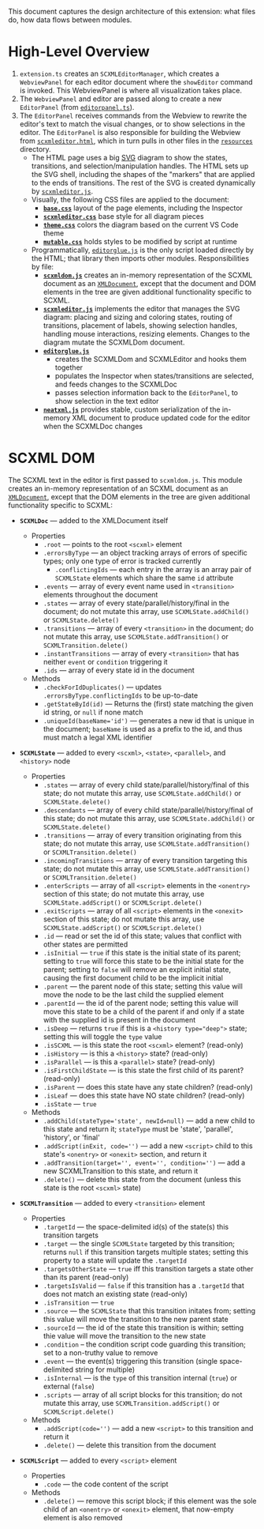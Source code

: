 This document captures the design architecture of this extension: what files do, how data flows
between modules.

# High-Level Overview

1. `extension.ts` creates an `SCXMLEditorManager`, which creates a `WebviewPanel` for each editor
   document where the `showEditor` command is invoked. This WebviewPanel is where all visualization
   takes place.
2. The `WebviewPanel` and editor are passed along to create a new `EditorPanel` (from
   [`editorpanel.ts`](src/editorpanel.ts)).
3. The `EditorPanel` receives commands from the Webview to rewrite the editor's text to match the
   visual changes, or to show selections in the editor. The `EditorPanel` is also responsible for
   building the Webview from [`scxmleditor.html`](resources/scxmleditor.html), which in turn pulls
   in other files in the [`resources`](./resources) directory.
   * The HTML page uses a big [SVG](https://developer.mozilla.org/en-US/docs/Web/SVG) diagram to
     show the states, transitions, and selection/manipulation handles. The HTML sets up the SVG
     shell, including the shapes of the "markers" that are applied to the ends of transitions.
     The rest of the SVG is created dynamically by [`scxmleditor.js`](resources/scxmleditor.js).
   * Visually, the following CSS files are applied to the document:
     * **[`base.css`](resources/base.css)** layout of the page elements, including the Inspector
     * **[`scxmleditor.css`](resources/scxmleditor.css)** base style for all diagram pieces
     * **[`theme.css`](resources/theme.css)** colors the diagram based on the current VS Code theme
     * **[`mutable.css`](resources/theme.css)** holds styles to be modified by script at runtime
   * Programmatically, [`editorglue.js`](resources/editorglue.js) is the only script loaded directly
     by the HTML; that library then imports other modules. Responsibilities by file:
     * **[`scxmldom.js`](resources/scxmldom.js)** creates an in-memory representation of the SCXML
       document as an [`XMLDocument`](https://developer.mozilla.org/en-US/docs/Web/API/XMLDocument),
       except that the document and DOM elements in the tree are given additional functionality
       specific to SCXML.
     * **[`scxmleditor.js`](resources/scxmleditor.js)** implements the editor that manages the SVG
       diagram: placing and sizing and coloring states, routing of transitions, placement
       of labels, showing selection handles, handling mouse interactions, resizing elements.
       Changes to the diagram mutate the SCXMLDom document.
     * **[`editorglue.js`](resources/editorglue.js)**
       * creates the SCXMLDom and SCXMLEditor and hooks them together
       * populates the Inspector when states/transitions are selected, and feeds changes to the SCXMLDoc
       * passes selection information back to the `EditorPanel`, to show selection in the text editor
     * **[`neatxml.js`](resources/neatxml.js)** provides stable, custom serialization of the in-memory
       XML document to produce updated code for the editor when the SCXMLDoc changes


# SCXML DOM

The SCXML text in the editor is first passed to `scxmldom.js`. This module creates an in-memory
representation of an SCXML document as an
[`XMLDocument`](https://developer.mozilla.org/en-US/docs/Web/API/XMLDocument), except that the DOM
elements in the tree are given additional functionality specific to SCXML:

* **`SCXMLDoc`** — added to the XMLDocument itself
  * Properties
    * `.root` — points to the root `<scxml>` element
    * `.errorsByType` — an object tracking arrays of errors of specific types; only one type of
      error is tracked currently
      * `.conflictingIds` — each entry in the array is an array pair of `SCXMLState` elements which
        share the same `id` attribute
    * `.events` — array of every event name used in `<transition>` elements throughout the document
    * `.states` — array of every state/parallel/history/final in the document; do not mutate this
      array, use `SCXMLState.addChild()` or `SCXMLState.delete()`
    * `.transitions` — array of every `<transition>` in the document; do not mutate this array, use
      `SCXMLState.addTransition()` or `SCXMLTransition.delete()`
    * `.instantTransitions` — array of every `<transition>` that has neither `event` or `condition`
      triggering it
    * `.ids` — array of every state id in the document
  * Methods
    * `.checkForIdDuplicates()` — updates `.errorsByType.conflictingIds` to be up-to-date
    * `.getStateById(id)` — Returns the (first) state matching the given id string, or `null` if
      none match
    * `.uniqueId(baseName='id')` — generates a new id that is unique in the document; `baseName` is
      used as a prefix to the id, and thus must match a legal XML identifier

* **`SCXMLState`** — added to every `<scxml>`, `<state>`, `<parallel>`, and `<history>` node
  * Properties
    * `.states` — array of every child state/parallel/history/final of this state; do not mutate
      this array, use `SCXMLState.addChild()` or `SCXMLState.delete()`
    * `.descendants` — array of every child state/parallel/history/final of this state; do not
      mutate this array, use `SCXMLState.addChild()` or `SCXMLState.delete()`
    * `.transitions` — array of every transition originating from this state; do not mutate this
      array, use `SCXMLState.addTransition()` or `SCXMLTransition.delete()`
    * `.incomingTransitions` — array of every transition targeting this state; do not mutate this
      array, use `SCXMLState.addTransition()` or `SCXMLTransition.delete()`
    * `.enterScripts` — array of all `<script>` elements in the `<onentry>` section of this state;
      do not mutate this array, use `SCXMLState.addScript()` or `SCXMLScript.delete()`
    * `.exitScripts` — array of all `<script>` elements in the `<onexit>` section of this state; do
      not mutate this array, use `SCXMLState.addScript()` or `SCXMLScript.delete()`
    * `.id` — read or set the id of this state; values that conflict with other states are permitted
    * `.isInitial` — `true` if this state is the initial state of its parent; setting to `true` will
      force this state to be the initial state for the parent; setting to `false` will remove an
      explicit initial state, causing the first document child to be the implicit initial
    * `.parent` — the parent node of this state; setting this value will move the node to be the
      last child the supplied element
    * `.parentId` — the id of the parent node; setting this value will move this state to be a child
      of the parent if and only if a state with the supplied id is present in the document
    * `.isDeep` — returns `true` if this is a `<history type="deep">` state; setting this will
      toggle the `type` value
    * `.isSCXML` — is this state the root `<scxml>` element? (read-only)
    * `.isHistory` — is this a `<history>` state? (read-only)
    * `.isParallel` — is this a `<parallel>` state? (read-only)
    * `.isFirstChildState` — is this state the first child of its parent? (read-only)
    * `.isParent` — does this state have any state children? (read-only)
    * `.isLeaf` — does this state have NO state children? (read-only)
    * `.isState` — `true`
  * Methods
    * `.addChild(stateType='state', newId=null)` — add a new child to this state and return it;
      `stateType` must be 'state', 'parallel', 'history', or 'final'
    * `.addScript(inExit, code='')` — add a new `<script>` child to this state's `<onentry>` or
      `<onexit>` section, and return it
    * `.addTransition(target='', event='', condition='')` — add a new SCXMLTransition to this state,
      and return it
    * `.delete()` — delete this state from the document (unless this state is the root `<scxml>`
      state)

* **`SCXMLTransition`** — added to every `<transition>` element
  * Properties
    * `.targetId` — the space-delimited id(s) of the state(s) this transition targets
    * `.target` — the single `SCXMLState` targeted by this transition; returns `null` if this
      transition targets multiple states; setting this property to a state will update the
      `.targetId`
    * `.targetsOtherState` — `true` iff this transition targets a state other than its parent
      (read-only)
    * `.targetsIsValid` — `false` if this transition has a `.targetId` that does not match an
      existing state (read-only)
    * `.isTransition` — `true`
    * `.source` — the `SCXMLState` that this transition initates from; setting this value will move
      the transition to the new parent state
    * `.sourceId` — the id of the state this transition is within; setting thie value will move the
      transition to the new state
    * `.condition` – the condition script code guarding this transition; set to a non-truthy value
      to remove
    * `.event` — the event(s) triggering this transition (single space-delimited string for
      multiple)
    * `.isInternal` — is the `type` of this transition internal (`true`) or external (`false`)
    * `.scripts` — array of all script blocks for this transition; do not mutate this array, use
      `SCXMLTransition.addScript()` or `SCXMLScript.delete()`
  * Methods
    * `.addScript(code='')` — add a new `<script>` to this transition and return it
    * `.delete()` — delete this transition from the document

* **`SCXMLScript`** — added to every `<script>` element
  * Properties
    * `.code` — the code content of the script
  * Methods
    * `.delete()` — remove this script block; if this element was the sole child of an `<onentry>`
      or `<onexit>` element, that now-empty element is also removed
